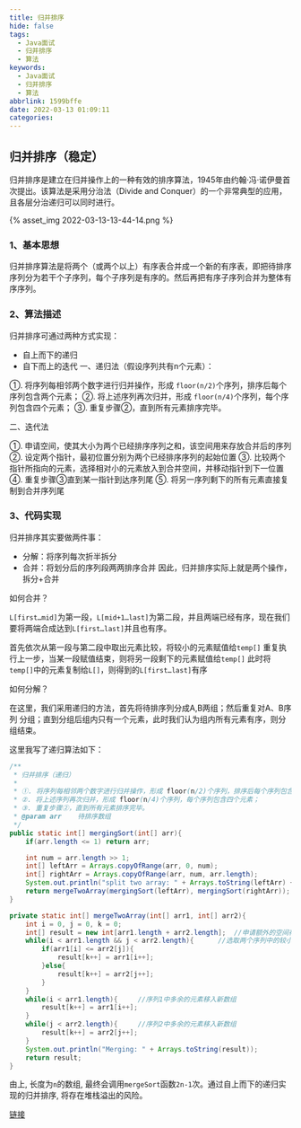 ```yaml
---
title: 归并排序
hide: false
tags:
  - Java面试
  - 归并排序
  - 算法
keywords:
  - Java面试
  - 归并排序
  - 算法
abbrlink: 1599bffe
date: 2022-03-13 01:09:11
categories:
---
```


## 归并排序（稳定）

归并排序是建立在归并操作上的一种有效的排序算法，1945年由约翰·冯·诺伊曼首次提出。该算法是采用分治法（Divide and Conquer）的一个非常典型的应用，且各层分治递归可以同时进行。

<!-- more -->

{% asset_img 2022-03-13-13-44-14.png %}

### 1、基本思想
归并排序算法是将两个（或两个以上）有序表合并成一个新的有序表，即把待排序序列分为若干个子序列，每个子序列是有序的。然后再把有序子序列合并为整体有序序列。

### 2、算法描述
归并排序可通过两种方式实现：

- 自上而下的递归
- 自下而上的迭代
一、递归法（假设序列共有n个元素）：

①. 将序列每相邻两个数字进行归并操作，形成 `floor(n/2)`个序列，排序后每个序列包含两个元素；
②. 将上述序列再次归并，形成 `floor(n/4)`个序列，每个序列包含四个元素；
③. 重复步骤②，直到所有元素排序完毕。

二、迭代法

①. 申请空间，使其大小为两个已经排序序列之和，该空间用来存放合并后的序列
②. 设定两个指针，最初位置分别为两个已经排序序列的起始位置
③. 比较两个指针所指向的元素，选择相对小的元素放入到合并空间，并移动指针到下一位置
④. 重复步骤③直到某一指针到达序列尾
⑤. 将另一序列剩下的所有元素直接复制到合并序列尾


### 3、代码实现
归并排序其实要做两件事：

- 分解：将序列每次折半拆分
- 合并：将划分后的序列段两两排序合并
因此，归并排序实际上就是两个操作，拆分+合并

如何合并？

`L[first…mid]`为第一段，`L[mid+1…last]`为第二段，并且两端已经有序，现在我们要将两端合成达到`L[first…last]`并且也有序。

首先依次从第一段与第二段中取出元素比较，将较小的元素赋值给`temp[]`
重复执行上一步，当某一段赋值结束，则将另一段剩下的元素赋值给`temp[]`
此时将`temp[]`中的元素复制给`L[]`，则得到的`L[first…last]`有序

如何分解？

在这里，我们采用递归的方法，首先将待排序列分成A,B两组；然后重复对A、B序列
分组；直到分组后组内只有一个元素，此时我们认为组内所有元素有序，则分组结束。

这里我写了递归算法如下：

```java
/**
 * 归并排序（递归）
 *
 * ①. 将序列每相邻两个数字进行归并操作，形成 floor(n/2)个序列，排序后每个序列包含两个元素；
 * ②. 将上述序列再次归并，形成 floor(n/4)个序列，每个序列包含四个元素；
 * ③. 重复步骤②，直到所有元素排序完毕。
 * @param arr	 待排序数组
 */
public static int[] mergingSort(int[] arr){
    if(arr.length <= 1) return arr;

    int num = arr.length >> 1;
    int[] leftArr = Arrays.copyOfRange(arr, 0, num);
    int[] rightArr = Arrays.copyOfRange(arr, num, arr.length);
    System.out.println("split two array: " + Arrays.toString(leftArr) + " And " + Arrays.toString(rightArr));
    return mergeTwoArray(mergingSort(leftArr), mergingSort(rightArr));      //不断拆分为最小单元，再排序合并
}

private static int[] mergeTwoArray(int[] arr1, int[] arr2){
    int i = 0, j = 0, k = 0;
    int[] result = new int[arr1.length + arr2.length];  //申请额外的空间存储合并之后的数组
    while(i < arr1.length && j < arr2.length){      //选取两个序列中的较小值放入新数组
        if(arr1[i] <= arr2[j]){
            result[k++] = arr1[i++];
        }else{
            result[k++] = arr2[j++];
        }
    }
    while(i < arr1.length){     //序列1中多余的元素移入新数组
        result[k++] = arr1[i++];
    }
    while(j < arr2.length){     //序列2中多余的元素移入新数组
        result[k++] = arr2[j++];
    }
    System.out.println("Merging: " + Arrays.toString(result));
    return result;
}
```

由上, 长度为`n`的数组, 最终会调用`mergeSort`函数`2n-1`次。通过自上而下的递归实现的归并排序, 将存在堆栈溢出的风险。


[链接](https://itimetraveler.github.io/2017/07/18/%E5%85%AB%E5%A4%A7%E6%8E%92%E5%BA%8F%E7%AE%97%E6%B3%95%E6%80%BB%E7%BB%93%E4%B8%8Ejava%E5%AE%9E%E7%8E%B0/#%E4%B8%83%E3%80%81%E5%BD%92%E5%B9%B6%E6%8E%92%E5%BA%8F%EF%BC%88Merging-Sort%EF%BC%89)